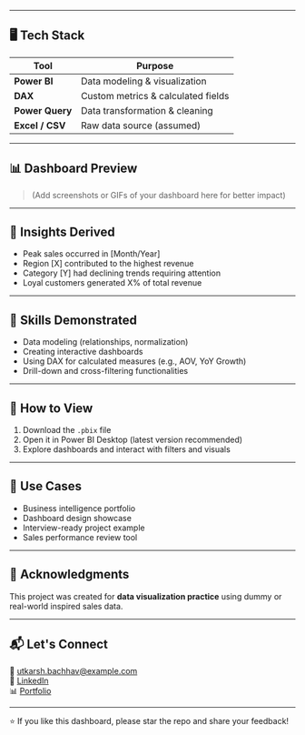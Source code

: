 
---

## 🖥️ Tech Stack

| Tool        | Purpose                          |
|-------------|----------------------------------|
| **Power BI**| Data modeling & visualization    |
| **DAX**     | Custom metrics & calculated fields |
| **Power Query** | Data transformation & cleaning  |
| **Excel / CSV**| Raw data source (assumed)       |

---

## 📊 Dashboard Preview

> (Add screenshots or GIFs of your dashboard here for better impact)

---

## 🎯 Insights Derived

- Peak sales occurred in [Month/Year]
- Region [X] contributed to the highest revenue
- Category [Y] had declining trends requiring attention
- Loyal customers generated X% of total revenue

---

## 🧠 Skills Demonstrated

- Data modeling (relationships, normalization)
- Creating interactive dashboards
- Using DAX for calculated measures (e.g., AOV, YoY Growth)
- Drill-down and cross-filtering functionalities

---

## 🧪 How to View

1. Download the `.pbix` file
2. Open it in Power BI Desktop (latest version recommended)
3. Explore dashboards and interact with filters and visuals

---

## 📌 Use Cases

- Business intelligence portfolio
- Dashboard design showcase
- Interview-ready project example
- Sales performance review tool

---

## 🙌 Acknowledgments

This project was created for **data visualization practice** using dummy or real-world inspired sales data.

---

## 📬 Let's Connect

📧 utkarsh.bachhav@example.com  
💼 [LinkedIn](https://linkedin.com/in/your-profile)  
📊 [Portfolio](https://your-portfolio-link.com)

---

⭐ If you like this dashboard, please star the repo and share your feedback!
